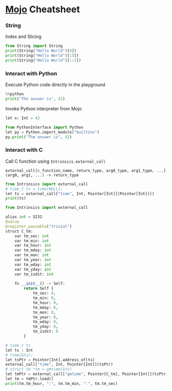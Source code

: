 # [Mojo](https://github.com/modularml/mojo/) Cheatsheet

### String

Index and Slicing
```py
from String import String
print(String("Hello World")[0])
print(String("Hello World")[:5])
print(String("Hello World")[::2])
```

### Interact with Python

Execute Python code directly in the playground
```py
%%python
print("The answer is", 42)
```

Invoke Python interpreter from Mojo
```py
let x: Int = 42

from PythonInterface import Python
let py = Python.import_module("builtins")
py.print("The answer is", 42)
```

### Interact with C
Call C function using `Intrinsics.external_call`

```
external_call[c_function_name, return_type, arg0_type, arg1_type, ...](arg0, arg1, ...) -> return_type
```

```py
from Intrinsics import external_call
# time_t ts = time(NULL);
let ts = external_call["time", Int, Pointer[Int]](Pointer[Int]())
print(ts)
```

```py
from Intrinsics import external_call

alias int = SI32
@value
@register_passable("trivial")
struct C_tm:
    var tm_sec: int
    var tm_min: int
    var tm_hour: int
    var tm_mday: int
    var tm_mon: int
    var tm_year: int
    var tm_wday: int
    var tm_yday: int
    var tm_isdst: int
    
    fn __init__() -> Self:
        return Self {
            tm_sec: 0,
            tm_min: 0,
            tm_hour: 0,
            tm_mday: 0,
            tm_mon: 0,
            tm_year: 0,
            tm_wday: 0,
            tm_yday: 0,
            tm_isdst: 0
        }

# time_t ts
let ts : Int
# time(&ts);
let tsPtr = Pointer[Int].address_of(ts)
external_call["time", Int, Pointer[Int]](tsPtr)
# struct tm *tm = gmtime(&ts)
let tmPtr = external_call["gmtime", Pointer[C_tm], Pointer[Int]](tsPtr)
let tm = tmPtr.load()
print(tm.tm_hour, ":", tm.tm_min, ":", tm.tm_sec)
```
